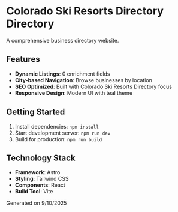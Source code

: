 # Colorado Ski Resorts Directory Directory

A comprehensive business directory website.

## Features

- **Dynamic Listings**: 0 enrichment fields
- **City-based Navigation**: Browse businesses by location
- **SEO Optimized**: Built with Colorado Ski Resorts Directory focus
- **Responsive Design**: Modern UI with teal theme

## Getting Started

1. Install dependencies: `npm install`
2. Start development server: `npm run dev`
3. Build for production: `npm run build`

## Technology Stack

- **Framework**: Astro
- **Styling**: Tailwind CSS
- **Components**: React
- **Build Tool**: Vite

Generated on 9/10/2025
